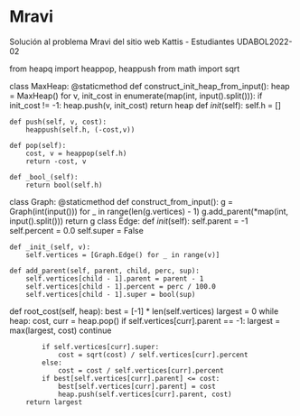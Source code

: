 # Mravi
Solución al problema Mravi del sitio web Kattis - Estudiantes UDABOL2022-02

from heapq import heappop, heappush
from math import sqrt


class MaxHeap:
    @staticmethod
    def construct_init_heap_from_input():
        heap = MaxHeap()
        for v, init_cost in enumerate(map(int, input().split())):
            if init_cost != -1:
                heap.push(v, init_cost)
        return heap
    def _init_(self):
        self.h = []

    def push(self, v, cost):
        heappush(self.h, (-cost,v))

    def pop(self):
        cost, v = heappop(self.h)
        return -cost, v

    def _bool_(self):
        return bool(self.h)
class Graph:
    @staticmethod
    def construct_from_input():
        g = Graph(int(input()))
        for _ in range(len(g.vertices) - 1)
            g.add_parent(*map(int, input().split()))
        return g
class Edge:
        def _init_(self):
            self.parent = -1
            self.percent = 0.0
            self.super = False

    def _init_(self, v):
        self.vertices = [Graph.Edge() for _ in range(v)]

    def add_parent(self, parent, child, perc, sup):
        self.vertices[child - 1].parent = parent - 1
        self.vertices[child - 1].percent = perc / 100.0
        self.vertices[child - 1].super = bool(sup)
def root_cost(self, heap):
        best = [-1] * len(self.vertices)
        largest = 0
        while heap:
            cost, curr = heap.pop()
            if self.vertices[curr].parent == -1:
                largest = max(largest, cost)
                continue

            if self.vertices[curr].super:
                cost = sqrt(cost) / self.vertices[curr].percent
            else:
                cost = cost / self.vertices[curr].percent
            if best[self.vertices[curr].parent] <= cost:
                best[self.vertices[curr].parent] = cost
                heap.push(self.vertices[curr].parent, cost)
        return largest
